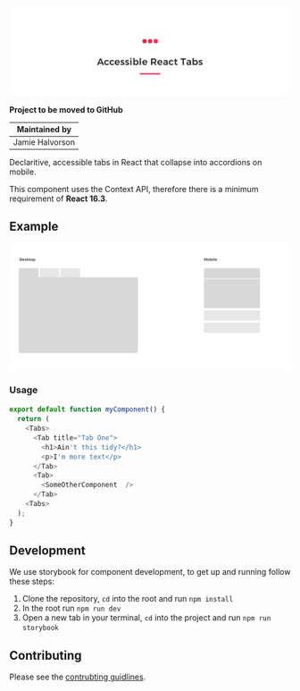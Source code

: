 ![React Accessible Tabs by Signal](readme-header.jpg)

**Project to be moved to GitHub**

| Maintained by |
|---------------|
| Jamie Halvorson |

Declaritive, accessible tabs in React that collapse into accordions on mobile.

This component uses the Context API, therefore there is a minimum requirement of **React 16.3**.

## Example

![Desktop vs Mobile example](example.jpg)

### Usage

```javascript
export default function myComponent() {
  return (
    <Tabs>
      <Tab title="Tab One">
        <h1>Ain't this tidy?</h1>
        <p>I'm more text</p>
      </Tab>
      <Tab>
        <SomeOtherComponent  />
      </Tab>
    <Tabs>
  );
}
```

## Development

We use storybook for component development, to get up and running follow these steps:

1. Clone the repository, `cd` into the root and run `npm install`
2. In the root run `npm run dev`
3. Open a new tab in your terminal, `cd` into the project and run `npm run storybook`


## Contributing

Please see the [contrubting guidlines](CONTRIBUTING.md).
